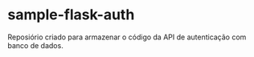 # sample-flask-auth

Reposiório criado para armazenar o código da API de autenticação com banco de dados.